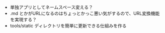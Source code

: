 - 単独アプリとしてネームスペース変える？
- .md とかがURLになるのはちょっとかっこ悪い気がするので、URL変換機能を実現する？
- tools/static ディレクトリを簡単に更新できる仕組みを作る
